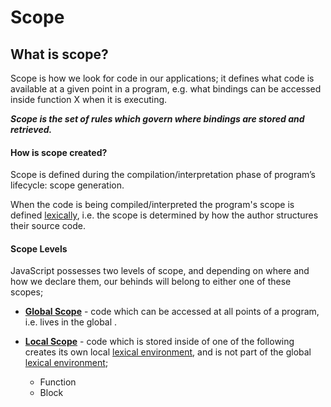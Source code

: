 # Scope

## What is scope?

Scope is how we look for code in our applications; it defines what code is available at a given point in a program, e.g.
what bindings can be accessed inside function X when it is executing.

**_Scope is the set of rules which govern where bindings are stored and retrieved._**

#### How is scope created?

Scope is defined during the compilation/interpretation phase of program’s lifecycle: scope generation.

When the code is being compiled/interpreted the program's scope is defined [lexically](./lexical-scope), i.e. the scope is determined by how the author structures their source code.

#### Scope Levels

JavaScript possesses two levels of scope, and depending on where and how we declare them, our behinds will belong to either one of these scopes;

- [**Global Scope**](scope-levels/global) - code which can be accessed at all points of a program, i.e. lives in the global .

- [**Local Scope**](scope-levels/global) - code which is stored inside of one of the following creates its own local [lexical environment](./lexical-environment), and is not part of the global [lexical environment](./lexical-environment);
  - Function
  - Block
